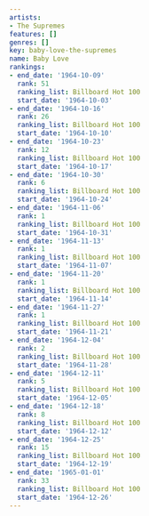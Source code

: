 ```yaml
---
artists:
- The Supremes
features: []
genres: []
key: baby-love-the-supremes
name: Baby Love
rankings:
- end_date: '1964-10-09'
  rank: 51
  ranking_list: Billboard Hot 100
  start_date: '1964-10-03'
- end_date: '1964-10-16'
  rank: 26
  ranking_list: Billboard Hot 100
  start_date: '1964-10-10'
- end_date: '1964-10-23'
  rank: 12
  ranking_list: Billboard Hot 100
  start_date: '1964-10-17'
- end_date: '1964-10-30'
  rank: 6
  ranking_list: Billboard Hot 100
  start_date: '1964-10-24'
- end_date: '1964-11-06'
  rank: 1
  ranking_list: Billboard Hot 100
  start_date: '1964-10-31'
- end_date: '1964-11-13'
  rank: 1
  ranking_list: Billboard Hot 100
  start_date: '1964-11-07'
- end_date: '1964-11-20'
  rank: 1
  ranking_list: Billboard Hot 100
  start_date: '1964-11-14'
- end_date: '1964-11-27'
  rank: 1
  ranking_list: Billboard Hot 100
  start_date: '1964-11-21'
- end_date: '1964-12-04'
  rank: 2
  ranking_list: Billboard Hot 100
  start_date: '1964-11-28'
- end_date: '1964-12-11'
  rank: 5
  ranking_list: Billboard Hot 100
  start_date: '1964-12-05'
- end_date: '1964-12-18'
  rank: 8
  ranking_list: Billboard Hot 100
  start_date: '1964-12-12'
- end_date: '1964-12-25'
  rank: 15
  ranking_list: Billboard Hot 100
  start_date: '1964-12-19'
- end_date: '1965-01-01'
  rank: 33
  ranking_list: Billboard Hot 100
  start_date: '1964-12-26'
---
```



